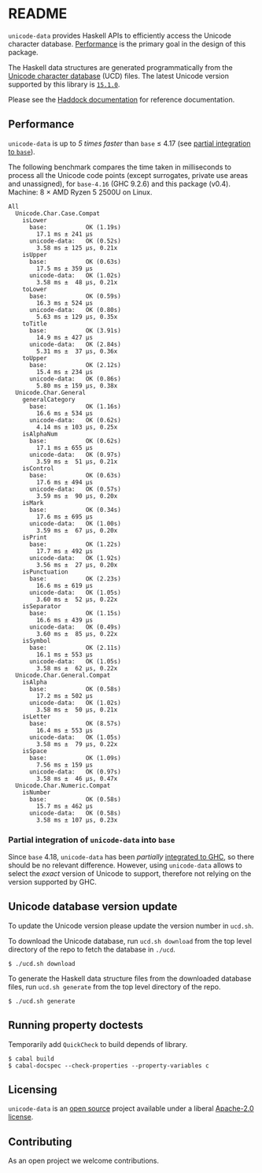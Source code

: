 # README

`unicode-data` provides Haskell APIs to efficiently access the Unicode
character database. [Performance](#performance) is the primary goal in the
design of this package.

The Haskell data structures are generated programmatically from the
[Unicode character database](https://www.unicode.org/ucd/) (UCD) files.
The latest Unicode version supported by this library is
[`15.1.0`](https://www.unicode.org/versions/Unicode15.1.0/).

Please see the
[Haddock documentation](https://hackage.haskell.org/package/unicode-data)
for reference documentation.

## Performance

`unicode-data` is up to _5 times faster_ than `base` ≤ 4.17 (see
[partial integration to `base`](#partial-integration-of-unicode-data-into-base)).

The following benchmark compares the time taken in milliseconds to process all
the Unicode code points (except surrogates, private use areas and unassigned),
for `base-4.16` (GHC 9.2.6) and this package (v0.4).
Machine: 8 × AMD Ryzen 5 2500U on Linux.

```
All
  Unicode.Char.Case.Compat
    isLower
      base:           OK (1.19s)
        17.1 ms ± 241 μs
      unicode-data:   OK (0.52s)
        3.58 ms ± 125 μs, 0.21x
    isUpper
      base:           OK (0.63s)
        17.5 ms ± 359 μs
      unicode-data:   OK (1.02s)
        3.58 ms ±  48 μs, 0.21x
    toLower
      base:           OK (0.59s)
        16.3 ms ± 524 μs
      unicode-data:   OK (0.80s)
        5.63 ms ± 129 μs, 0.35x
    toTitle
      base:           OK (3.91s)
        14.9 ms ± 427 μs
      unicode-data:   OK (2.84s)
        5.31 ms ±  37 μs, 0.36x
    toUpper
      base:           OK (2.12s)
        15.4 ms ± 234 μs
      unicode-data:   OK (0.86s)
        5.80 ms ± 159 μs, 0.38x
  Unicode.Char.General
    generalCategory
      base:           OK (1.16s)
        16.6 ms ± 534 μs
      unicode-data:   OK (0.62s)
        4.14 ms ± 103 μs, 0.25x
    isAlphaNum
      base:           OK (0.62s)
        17.1 ms ± 655 μs
      unicode-data:   OK (0.97s)
        3.59 ms ±  51 μs, 0.21x
    isControl
      base:           OK (0.63s)
        17.6 ms ± 494 μs
      unicode-data:   OK (0.57s)
        3.59 ms ±  90 μs, 0.20x
    isMark
      base:           OK (0.34s)
        17.6 ms ± 695 μs
      unicode-data:   OK (1.00s)
        3.59 ms ±  67 μs, 0.20x
    isPrint
      base:           OK (1.22s)
        17.7 ms ± 492 μs
      unicode-data:   OK (1.92s)
        3.56 ms ±  27 μs, 0.20x
    isPunctuation
      base:           OK (2.23s)
        16.6 ms ± 619 μs
      unicode-data:   OK (1.05s)
        3.60 ms ±  52 μs, 0.22x
    isSeparator
      base:           OK (1.15s)
        16.6 ms ± 439 μs
      unicode-data:   OK (0.49s)
        3.60 ms ±  85 μs, 0.22x
    isSymbol
      base:           OK (2.11s)
        16.1 ms ± 553 μs
      unicode-data:   OK (1.05s)
        3.58 ms ±  62 μs, 0.22x
  Unicode.Char.General.Compat
    isAlpha
      base:           OK (0.58s)
        17.2 ms ± 502 μs
      unicode-data:   OK (1.02s)
        3.58 ms ±  50 μs, 0.21x
    isLetter
      base:           OK (8.57s)
        16.4 ms ± 553 μs
      unicode-data:   OK (1.05s)
        3.58 ms ±  79 μs, 0.22x
    isSpace
      base:           OK (1.09s)
        7.56 ms ± 159 μs
      unicode-data:   OK (0.97s)
        3.58 ms ±  46 μs, 0.47x
  Unicode.Char.Numeric.Compat
    isNumber
      base:           OK (0.58s)
        15.7 ms ± 462 μs
      unicode-data:   OK (0.58s)
        3.58 ms ± 107 μs, 0.23x
```

### Partial integration of `unicode-data` into `base`

Since `base` 4.18, `unicode-data` has been
_partially_ [integrated to GHC](https://gitlab.haskell.org/ghc/ghc/-/merge_requests/8072),
so there should be no relevant difference. However, using `unicode-data` allows
to select the _exact_ version of Unicode to support, therefore not relying on
the version supported by GHC.

## Unicode database version update

To update the Unicode version please update the version number in
`ucd.sh`.

To download the Unicode database, run `ucd.sh download` from the top
level directory of the repo to fetch the database in `./ucd`.

```
$ ./ucd.sh download
```

To generate the Haskell data structure files from the downloaded database
files, run `ucd.sh generate` from the top level directory of the repo.

```
$ ./ucd.sh generate
```

## Running property doctests

Temporarily add `QuickCheck` to build depends of library.

```
$ cabal build
$ cabal-docspec --check-properties --property-variables c
```

## Licensing

`unicode-data` is an [open source](https://github.com/composewell/unicode-data)
project available under a liberal [Apache-2.0 license](LICENSE).

## Contributing

As an open project we welcome contributions.
